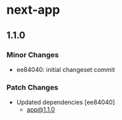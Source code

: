 # next-app

## 1.1.0

### Minor Changes

- ee84040: initial changeset commit

### Patch Changes

- Updated dependencies [ee84040]
  - app@1.1.0
